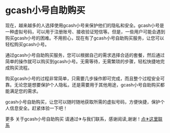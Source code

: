 # gcash小号自助购买

现在，越来越多的人选择使用gcash小号来保护他们的隐私和安全。gcash小号是一种虚拟号码，可以用于注册账号、接收验证短信等。但是，一些用户可能会遇到购买gcash小号的困难。不用担心，现在有了gcash小号自助购买服务，让您可以轻松购买gcash小号。

通过gcash小号自助购买服务，您可以根据自己的需求选择合适的套餐，然后通过简单的操作就可以购买到gcash小号。无需等待，无需繁琐的步骤，轻松快捷地完成购买流程。

购买gcash小号的过程非常简单，只需要几步操作即可完成，而且整个过程安全可靠。无论您是想要保护个人隐私，还是需要用于其他用途，gcash小号自助购买都能满足您的需求。

gcash小号自助购买，让您可以随时随地获取所需的虚拟号码，方便快捷，保护个人信息安全。赶紧体验一下吧！

更多 关于gcash小号自助购买 请通过✈与我们联系，感谢阅读,谢谢！[点✈这里联系](https://sms.k02.cc)